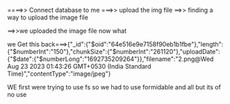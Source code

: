 ====>> Connect database to me
===>> upload the img file
==>> finding a way to upload the image file

==>>we uploaded the image file now what


we Get this back===>{"_id":{"$oid":"64e516e9e7158f90eb1b1fbe"},"length":{"$numberInt":"150"},"chunkSize":{"$numberInt":"261120"},"uploadDate":{"$date":{"$numberLong":"1692735209264"}},"filename":"2.png@Wed Aug 23 2023 01:43:26 GMT+0530 (India Standard Time)","contentType":"image/jpeg"}



WE first were trying to use fs so we had to use formidable and all but its of no use 
